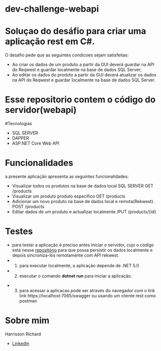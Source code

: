 # dev-challenge-webapi
# Soluçao do desáfio para criar uma aplicação rest em C#.
O desáfio pede que as seguintes condicoes sejam satisfeitas:
- Ao criar os dados de um produto a partir da GUI deverá guardar na API do Reqwest e guardar localmente na base de dados SQL Server;
- Ao editar os dados do produto a partir da GUI deverá atualizar os dados na API do Reqwest e guardar localmente na base de dados SQL Server.

# Esse repositorio contem o código do servidor(webapi)

#Tecnologias
- SQL SERVER
- DAPPER
- ASP.NET Core Web API

# Funcionalidades
a presente aplicação apresenta as seguintes funcionalidades:
* Visualizar todos os produtos na base de dados local SQL SERVER GET /products
* Visualizar um produto produto especifico GET /products
* Adicionar um novo produto na base de dados local e remota(Rekwest). POST /products
* Editar dados de um produto e actualizar localmente /PUT /products/{id}

# Testes
- para testar a aplicação é preciso antes iniciar o servidor, cujo o código está nesse <a href="https://github.com/HarrissonRichard/dev-challenge-webapi">repositório</a> para que possa persistir os dados localmente  e depois sincroniza-los remotamente com API rekwest.
- 1. para executar localmente, a aplicação depende de .NET 5.0
- 2. executar o comando <b>dotnet run</b> para iniciar a aplicação.
* 3. para acessar a aplicacao pode ser através do navegador com o link link <a herf="https://localhost:5001/swagger"> https://localhost:7065/swagger </a> ou usando um cliente rest como postman

# Sobre mim
Harrisson Richard
- <a href="https://www.linkedin.com/in/harrisson-richard/">LinkedIn</a>
